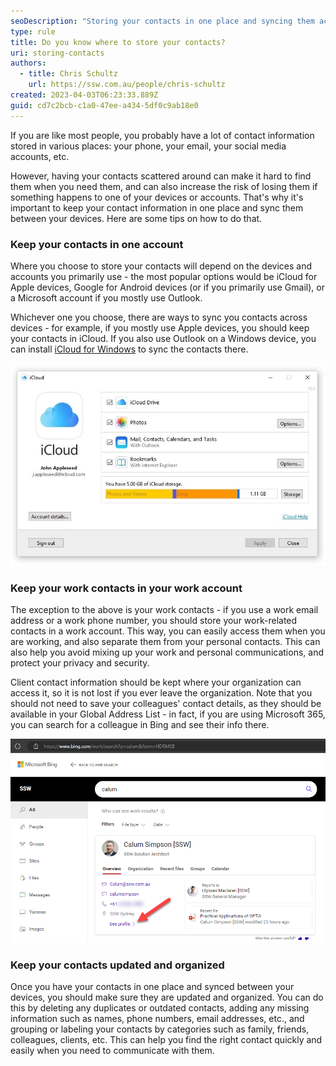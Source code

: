 ```yaml
---
seoDescription: "Storing your contacts in one place and syncing them across devices helps keep your contact information organized and easily accessible."
type: rule
title: Do you know where to store your contacts?
uri: storing-contacts
authors:
  - title: Chris Schultz
    url: https://ssw.com.au/people/chris-schultz
created: 2023-04-03T06:23:33.889Z
guid: cd7c2bcb-c1a0-47ee-a434-5df0c9ab18e0
---
```

If you are like most people, you probably have a lot of contact information stored in various places: your phone, your email, your social media accounts, etc.

However, having your contacts scattered around can make it hard to find them when you need them, and can also increase the risk of losing them if something happens to one of your devices or accounts. That's why it's important to keep your contact information in one place and sync them between your devices. Here are some tips on how to do that.

<!--endintro-->

### Keep your contacts in one account

Where you choose to store your contacts will depend on the devices and accounts you primarily use - the most popular options would be iCloud for Apple devices, Google for Android devices (or if you primarily use Gmail), or a Microsoft account if you mostly use Outlook.

Whichever one you choose, there are ways to sync you contacts across devices - for example, if you mostly use Apple devices, you should keep your contacts in iCloud. If you also use Outlook on a Windows device, you can install [iCloud for Windows](https://support.apple.com/en-au/HT204283) to sync the contacts there.

![Figure: iCloud for Windows](icloud.jpg)

### Keep your work contacts in your work account

The exception to the above is your work contacts - if you use a work email address or a work phone number, you should store your work-related contacts in a work account. This way, you can easily access them when you are working, and also separate them from your personal contacts. This can also help you avoid mixing up your work and personal communications, and protect your privacy and security.

Client contact information should be kept where your organization can access it, so it is not lost if you ever leave the organization. Note that you should not need to save your colleagues' contact details, as they should be available in your Global Address List - in fact, if you are using Microsoft 365, you can search for a colleague in Bing and see their info there.

![Figure: Colleague contact details in Bing](bingcontact.png)

### Keep your contacts updated and organized

Once you have your contacts in one place and synced between your devices, you should make sure they are updated and organized. You can do this by deleting any duplicates or outdated contacts, adding any missing information such as names, phone numbers, email addresses, etc., and grouping or labeling your contacts by categories such as family, friends, colleagues, clients, etc. This can help you find the right contact quickly and easily when you need to communicate with them.

